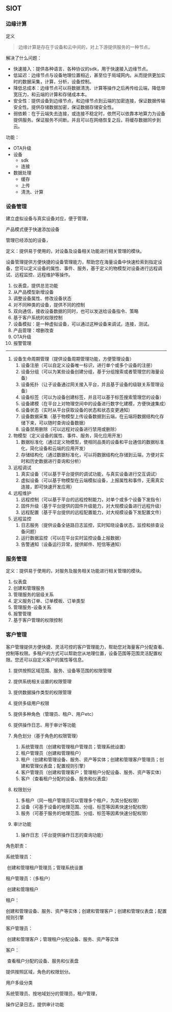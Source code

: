 ## SIOT

### 边缘计算

定义

> 边缘计算是存在于设备和云中间的，对上下游提供服务的一种节点。



解决了什么问题：

- 快速接入：提供各种语言、各种协议的sdk，用于快速接入边缘节点。
- 低延迟：边缘节点与设备地理位置相近，甚至位于局域网内。从而提供更加实时的数据采集，计算，分析，设备控制。
- 降低总成本：边缘节点可以将数据清洗、计算等操作之后再传给云端，降低带宽压力，和云端的计算和存储成本本。
- 安全性：提供设备到边缘节点，和边缘节点到云端的加密连接，保证数据传输安全性。提供存储数据加密，保证数据存储安全性。
- 弱依赖：在于云端失去连接，或连接不稳定时，依然可以依靠本地算力为设备提供服务。保证服务不间断。并且可以在网络恢复之后，将缓存数据同步到云。



功能：

- OTA升级
- 设备
  - sdk
  - 连接
- 数据处理
  - 缓存
  - 上传
  - 清洗、计算







### 设备管理

建立虚拟设备与真实设备对应，便于管理，

产品模式便于快速添加设备

管理已经添加的设备，



定义：提供易于使用的，对设备及设备相关功能进行相关管理的模块。

设备管理提供方便快捷的设备管理能力，帮助您在海量设备中快速检索到指定设备，您可以定义设备的属性、事件、服务，基于定义的物模型对设备进行远程调试、远程监控、远程维护等操作。



1. 仪表盘，提供总览功能
2. 从产品模型新增设备
3. 调整设备属性、修改设备状态
4. 对不同种类的设备，提供不同的控制
5. 双向通信，接收设备数据的同时，也可以发送给设备指令、策略
6. 基于客户系统的权限控制
7. 设备模拟：是一种虚拟设备，可以通过这种设备来调试，连接，测试。
8. 产品管理：增删改查
9. OTA升级
10. 报警管理

---

1. 设备生命周期管理（提供设备周期管理功能，方便管理设备）
   1. 设备注册（可以自定义设备唯一标识，进行单个或多个设备的注册）
   2. 设备分组（可以为某些设备创建分组，基于分组搜索或者管理您的海量设备）
   3. 设备拓扑（让子设备通过网关接入平台，并且基于设备的级联关系管理设备）
   4. 设备标签（可以为设备创建标签，并且可以基于标签搜索管理您的设备）
   5. 设备建模（在平台上对物理空间中的设备进行数字化建模，方便快速集成）
   6. 设备状态（实时从平台获取设备的状态和状态变更通知）
   7. 设备数据采集（基于物模型上传设备数据到云端，在云端将数据结构化存储下来，可以随时查询设备数据）
   8. 设备禁用删除（可以远程对设备进行禁用或删除）
2. 物模型（定义设备的属性、事件、服务，简化应用开发）
   1. 数据标准化（通过定义物模型，使相同品类的设备和平台通信的数据标准化，简化设备和云端的应用开发）
   2. 存储结构化（通过数据标准化，可以将数据结构化存储到云端，方便对实时和历史数据进行查询和分析）
3. 远程调试
   1. 真实设备（可以基于平台提供的调试功能，与真实设备进行交互调试）
   2. 虚拟设备（可以基于物模型在云端模拟设备，上报属性和事件，无需真实连接，即可快速开发应用）
4. 远程维护
   1. 远程控制（可以基于平台的远程控制能力，对单个或多个设备下发指令）
   2. 固件升级（基于平台提供的固件升级能力，对大规模设备进行远程升级）
   3. 远程配置（基于平台提供的远程配置能力，对大规模设备下发配置文件）
5. 远程监控
   1. 日志服务（提供设备全链路日志监控，实时知晓设备状态，监控和排查设备问题）
   2. 运行数据监控（可以在平台实时监控设备上报数据）
   3. 告警通知（设备运行异常，提供邮件、短信等通知）



### 服务管理

定义：提供易于使用的，对服务及服务相关功能进行相关管理的模块。

1. 仪表盘
2. 创建和管理服务
3. 管理服务的层级关系
4. 定义服务订单、订单模板、订单类型
5. 管理服务-设备关系
6. 报警管理
7. 基于客户管理的权限控制



### 客户管理

客户管理提供方便快捷、灵活可控的客户管理能力，帮助您对海量客户分配查看、控制等权限。多租户的方式可以帮助您从地理位置，设备范围等范围灵活配置权限。您还可以自定义客户的属性等信息。

1. 提供按照区域范围、服务、设备等范围的权限管理
2. 提供系统相关设置的权限管理
3. 提供数据操作类型的权限管理
4. 提供多级用户权限
5. 提供多种角色（管理员、租户、用户etc）
6. 提供操作日志、用于审计等功能



1. 角色划分（基于角色的权限管理）
   1. 系统管理员（创建和管理租户管理员；管理系统设置）
   2. 租户管理员（创建和管理租户）
   3. 租户（创建和管理设备、服务、资产等实体；创建和管理客户管理员；创建和管理仪表盘；配置规则引擎）
   4. 客户管理员（创建和管理客户；管理租户分配设备、服务、资产等实体）
   5. 客户（查看租户分配的设备、服务和仪表盘）
2. 权限划分
   1. 多租户（同一租户管理员可以管理多个租户，为其分配权限）
   2. 设备（可基于设备的地理范围、分组、标签等因素快速分配权限）
   3. 服务（可基于服务的地理范围、分组、标签等因素快速分配权限）
3. 审计功能
   1. 操作日志（平台提供操作日志的查询功能）







角色职责：

系统管理员：

​	创建和管理租户管理员；管理系统设置

租户管理员：（多租户）

​	创建和管理租户

租户：

​	创建和管理设备、服务、资产等实体；创建和管理客户；创建和管理仪表盘；配置规则引擎

客户管理员：

​	创建和管理客户；管理租户分配设备、服务、资产等实体

客户：

​	查看租户分配的设备、服务和仪表盘



提供按照区域，角色的权限划分。

用户多级分类

系统管理员、按地域划分的管理员，租户管理，

操作记录日志，提供审计功能

